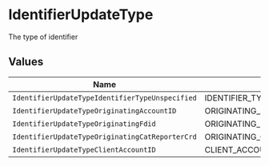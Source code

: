 # IdentifierUpdateType

The type of identifier


## Values

| Name                                            | Value                                           |
| ----------------------------------------------- | ----------------------------------------------- |
| `IdentifierUpdateTypeIdentifierTypeUnspecified` | IDENTIFIER_TYPE_UNSPECIFIED                     |
| `IdentifierUpdateTypeOriginatingAccountID`      | ORIGINATING_ACCOUNT_ID                          |
| `IdentifierUpdateTypeOriginatingFdid`           | ORIGINATING_FDID                                |
| `IdentifierUpdateTypeOriginatingCatReporterCrd` | ORIGINATING_CAT_REPORTER_CRD                    |
| `IdentifierUpdateTypeClientAccountID`           | CLIENT_ACCOUNT_ID                               |